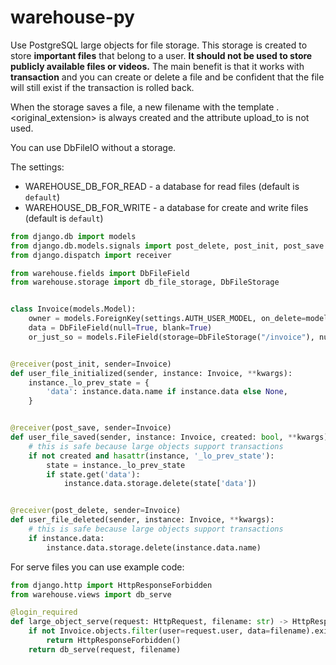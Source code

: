 # warehouse-py

Use PostgreSQL large objects for file storage.
This storage is created to store **important files** that belong to a user.
**It should not be used to store publicly available files or videos.**
The main benefit is that it works with **transaction** and you can create or delete a file and be confident that the file will still exist if the transaction is rolled back.

When the storage saves a file, a new filename with the template <loid>.<original_extension> is always created and the attribute upload_to is not used.

You can use DbFileIO without a storage.

The settings:
* WAREHOUSE_DB_FOR_READ - a database for read files (default is `default`)
* WAREHOUSE_DB_FOR_WRITE - a database for create and write files (default is `default`)

```python
from django.db import models
from django.db.models.signals import post_delete, post_init, post_save
from django.dispatch import receiver

from warehouse.fields import DbFileField
from warehouse.storage import db_file_storage, DbFileStorage


class Invoice(models.Model):
    owner = models.ForeignKey(settings.AUTH_USER_MODEL, on_delete=models.CASCADE)
    data = DbFileField(null=True, blank=True)
    or_just_so = models.FileField(storage=DbFileStorage("/invoice"), null=True, blank=True)


@receiver(post_init, sender=Invoice)
def user_file_initialized(sender, instance: Invoice, **kwargs):
    instance._lo_prev_state = {
        'data': instance.data.name if instance.data else None,
    }


@receiver(post_save, sender=Invoice)
def user_file_saved(sender, instance: Invoice, created: bool, **kwargs):
    # this is safe because large objects support transactions
    if not created and hasattr(instance, '_lo_prev_state'):
        state = instance._lo_prev_state
        if state.get('data'):
            instance.data.storage.delete(state['data'])


@receiver(post_delete, sender=Invoice)
def user_file_deleted(sender, instance: Invoice, **kwargs):
    # this is safe because large objects support transactions
    if instance.data:
        instance.data.storage.delete(instance.data.name)
```

For serve files you can use example code:
```python
from django.http import HttpResponseForbidden
from warehouse.views import db_serve

@login_required
def large_object_serve(request: HttpRequest, filename: str) -> HttpResponse:
    if not Invoice.objects.filter(user=request.user, data=filename).exists():
        return HttpResponseForbidden()
    return db_serve(request, filename)
```